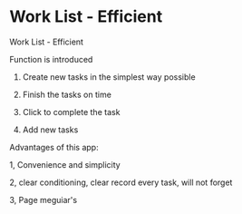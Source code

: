 # Work List  - Efficient

Work List  - Efficient

Function is introduced

1. Create new tasks in the simplest way possible

2. Finish the tasks on time

3. Click to complete the task

4. Add new tasks

Advantages of this app:

1, Convenience and simplicity

2, clear conditioning, clear record every task, will not forget

3, Page meguiar's
